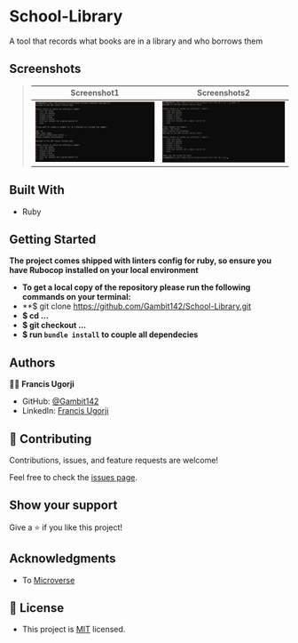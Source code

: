 # School-Library
A tool that records what books are in a library and who borrows them

## Screenshots

> |Screenshot1|Screenshots2|
> |--------------|----------------|
> |![screenshot](./Screenshot.png)|![screenshot2](./Screenshot2.png)|!


## Built With
- Ruby

## Getting Started

**The project comes shipped with linters config for ruby, so ensure you have Rubocop**
**installed on your local environment**

- **To get a local copy of the repository please run the following commands on your terminal:**
- **$ git clone https://github.com/Gambit142/School-Library.git
- **$ cd ...**
- **$ git checkout ...**
- **$ run `bundle install` to couple all dependecies**

## Authors

👨🏿 **Francis Ugorji**

- GitHub: [@Gambit142](https://github.com/Gambit142)
- LinkedIn: [Francis Ugorji](https://www.linkedin.com/in/francis-ugorji/)

## 🤝 Contributing

Contributions, issues, and feature requests are welcome!

Feel free to check the [issues page](../../issues/).

## Show your support

Give a ⭐️ if you like this project!

## Acknowledgments
- To [Microverse](https://www.microverse.org/)
## 📝 License
- This project is [MIT](./MIT.md) licensed.